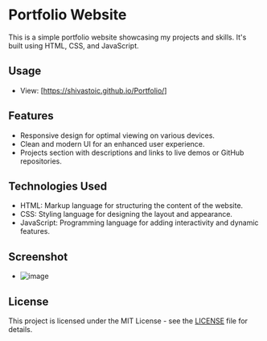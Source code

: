 # Portfolio Website

This is a simple portfolio website showcasing my projects and skills. It's built using HTML, CSS, and JavaScript.

## Usage
- View: [https://shivastoic.github.io/Portfolio/]

## Features

- Responsive design for optimal viewing on various devices.
- Clean and modern UI for an enhanced user experience.
- Projects section with descriptions and links to live demos or GitHub repositories.


## Technologies Used

- HTML: Markup language for structuring the content of the website.
- CSS: Styling language for designing the layout and appearance.
- JavaScript: Programming language for adding interactivity and dynamic features.


## Screenshot
- ![image](https://github.com/Shivastoic/Portfolio/assets/107467698/e57edbea-ac41-4b67-94d4-c9c98101ae74)







## License

This project is licensed under the MIT License - see the [LICENSE](LICENSE) file for details.
